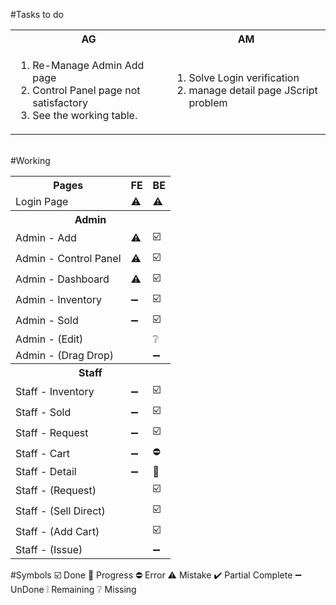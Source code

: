 #Tasks to do
<table>
  <tr>
    <th>AG</th>
    <th>AM</th>
  </tr>
  <tr>
    <!-- list for AG -->
    <td>
      <ol>
        <li>Re-Manage Admin Add page</li>
        <li>Control Panel page not satisfactory</li>
        <li>See the working table.</li>
      </ol>
    </td>
    <!-- list for am -->
    <td>
      <ol>
        <li>Solve Login verification</li>
        <li>manage detail page JScript problem</li>
      </ol>
    </td>
  </tr>
</table>
<br>
#Working
<table>
    <tr>
        <th>Pages</th>
        <th>FE</th>
        <th>BE</th>
    </tr>
  </tr>
  <td>Login Page</td>
    <td aligh="center">⚠️</td>
    <td aligh="center">⚠️</td>
  <tr>
  <tr>
      <th colspan="3">Admin</th>
  </tr>
  <tr aligh="center">
      <td>Admin - Add</td>
      <td aligh="center">⚠️</td>
      <td aligh="center">☑️</td>
  </tr>  
  <tr>
      <td>Admin - Control Panel</td>
      <td aligh="center">⚠️</td>
      <td aligh="center">☑️</td>
  </tr>
  <tr>
      <td>Admin - Dashboard</td>
      <td aligh="center">⚠️</td>
      <td aligh="center">☑️</td>
  <tr>
  </tr>
      <td>Admin - Inventory</td>
      <td aligh="center">➖</td>
      <td aligh="center">☑️</td>
  </tr> 
</tr>
<tr>
  <td>Admin - Sold</td>
  <td aligh="center">➖</td>
  <td aligh="center">☑️</td>
</tr>
<tr>
    <td colspan="2">Admin - (Edit)</td>
    <td aligh="center">❔</td>
<tr>
<tr>
    <td colspan="2">Admin - (Drag Drop)</td>
    <td aligh="center">➖</td>
<tr>
  <tr>
      <th colspan="3">Staff</th>
  </tr>
      <td>Staff - Inventory</td>
      <td aligh="center">➖</td>
      <td aligh="center">☑️</td>
  <tr>
  </tr>
      <td>Staff - Sold</td>
      <td aligh="center">➖</td>
      <td aligh="center">☑️</td>
  </tr>
  </tr>
      <td>Staff - Request</td>
      <td aligh="center">➖</td>
      <td aligh="center">☑️</td>
      </tr>
  </tr>
  <tr>
      <td>Staff - Cart</td>
      <td aligh="center">➖</td>
      <td aligh="center">⛔</td>
  </tr>
  <tr>
      <td>Staff - Detail</td>
      <td aligh="center">➖</td>
      <td aligh="center">🔄️</td>
  </tr>
  <tr>
      <td colspan="2">Staff - (Request)</td>
      <td aligh="center">☑️</td>
  </tr>
  <tr>
      <td colspan="2">Staff - (Sell Direct)</td>
      <td aligh="center">☑️</td>
  </tr>
  <tr>
      <td colspan="2">Staff - (Add Cart)</td>
      <td aligh="center">☑️</td>
  </tr>
  <tr>
      <td colspan="2">Staff - (Issue)</td>
      <td aligh="center">➖</td>
  </tr>
</table>
#Symbols
☑️ Done
🔄️ Progress
⛔ Error
⚠️ Mistake
✔️ Partial Complete
➖ UnDone
❕ Remaining
❔ Missing
